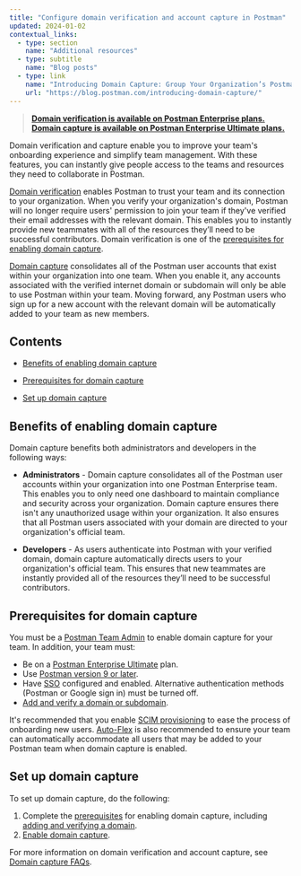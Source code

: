 ```yaml
---
title: "Configure domain verification and account capture in Postman"
updated: 2024-01-02
contextual_links:
  - type: section
    name: "Additional resources"
  - type: subtitle
    name: "Blog posts"
  - type: link
    name: "Introducing Domain Capture: Group Your Organization’s Postman Users into a Single Team"
    url: "https://blog.postman.com/introducing-domain-capture/"
---
```


> **[Domain verification is available on Postman Enterprise plans. Domain capture is available on Postman Enterprise Ultimate plans.](https://www.postman.com/pricing)**

Domain verification and capture enable you to improve your team's onboarding experience and simplify team management. With these features, you can instantly give people access to the teams and resources they need to collaborate in Postman.

[Domain verification](/docs/administration/domain-verification-and-capture/add-and-verify-a-domain/) enables Postman to trust your team and its connection to your organization. When you verify your organization's domain, Postman will no longer require users' permission to join your team if they've verified their email addresses with the relevant domain. This enables you to instantly provide new teammates with all of the resources they’ll need to be successful contributors. Domain verification is one of the [prerequisites for enabling domain capture](#prerequisites-for-domain-capture).

[Domain capture](/docs/administration/domain-verification-and-capture/enable-domain-capture/) consolidates all of the Postman user accounts that exist within your organization into one team. When you enable it, any accounts associated with the verified internet domain or subdomain will only be able to use Postman within your team. Moving forward, any Postman users who sign up for a new account with the relevant domain will be automatically added to your team as new members.

## Contents

* [Benefits of enabling domain capture](#benefits-of-enabling-domain-capture)

* [Prerequisites for domain capture](#prerequisites-for-domain-capture)

* [Set up domain capture](#set-up-domain-capture)

## Benefits of enabling domain capture

Domain capture benefits both administrators and developers in the following ways:

* **Administrators** - Domain capture consolidates all of the Postman user accounts within your organization into one Postman Enterprise team. This enables you to only need one dashboard to maintain compliance and security across your organization. Domain capture ensures there isn't any unauthorized usage within your organization. It also ensures that all Postman users associated with your domain are directed to your organization's official team.

* **Developers** - As users authenticate into Postman with your verified domain, domain capture automatically directs users to your organization's official team. This ensures that new teammates are instantly provided all of the resources they’ll need to be successful contributors.

## Prerequisites for domain capture

You must be a [Postman Team Admin](/docs/collaborating-in-postman/roles-and-permissions/#team-roles) to enable domain capture for your team. In addition, your team must:

* Be on a [Postman Enterprise Ultimate](https://www.postman.com/pricing) plan.
* Use [Postman version 9 or later](/docs/administration/enterprise/managing-enterprise-deployment/).
* Have [SSO](/docs/administration/sso/admin-sso/) configured and enabled. Alternative authentication methods (Postman or Google sign in) must be turned off.
* [Add and verify a domain or subdomain](/docs/administration/domain-verification-and-capture/add-and-verify-a-domain/).

It's recommended that you enable [SCIM provisioning](/docs/administration/scim-provisioning/scim-provisioning-overview/) to ease the process of onboarding new users. [Auto-Flex](/docs/administration/billing/#using-auto-flex) is also recommended to ensure your team can automatically accommodate all users that may be added to your Postman team when domain capture is enabled.

## Set up domain capture

To set up domain capture, do the following:

1. Complete the [prerequisites](#prerequisites-for-domain-capture) for enabling domain capture, including [adding and verifying a domain](/docs/administration/domain-verification-and-capture/add-and-verify-a-domain/).
1. [Enable domain capture](/docs/administration/domain-verification-and-capture/enable-domain-capture/).

For more information on domain verification and account capture, see [Domain capture FAQs](/docs/administration/domain-verification-and-capture/domain-capture-faqs/).

